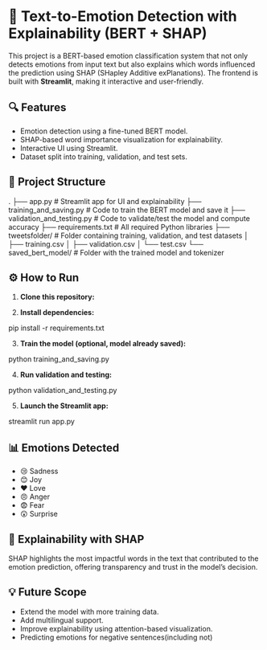 # 🧠 Text-to-Emotion Detection with Explainability (BERT + SHAP)

This project is a BERT-based emotion classification system that not only detects emotions from input text but also explains which words influenced the prediction using SHAP (SHapley Additive exPlanations). The frontend is built with **Streamlit**, making it interactive and user-friendly.

## 🔍 Features

- Emotion detection using a fine-tuned BERT model.
- SHAP-based word importance visualization for explainability.
- Interactive UI using Streamlit.
- Dataset split into training, validation, and test sets.

## 📁 Project Structure

.
├── app.py                      # Streamlit app for UI and explainability
├── training_and_saving.py     # Code to train the BERT model and save it
├── validation_and_testing.py  # Code to validate/test the model and compute accuracy
├── requirements.txt           # All required Python libraries
├── tweetsfolder/              # Folder containing training, validation, and test datasets
│   ├── training.csv
│   ├── validation.csv
│   └── test.csv
└── saved_bert_model/          # Folder with the trained model and tokenizer

## ⚙️ How to Run

1. **Clone this repository:**

2. **Install dependencies:**

pip install -r requirements.txt

3. **Train the model (optional, model already saved):**

python training_and_saving.py

4. **Run validation and testing:**

python validation_and_testing.py


5. **Launch the Streamlit app:**

streamlit run app.py

## 📊 Emotions Detected

- 😢 Sadness  
- 😊 Joy  
- ❤️ Love  
- 😠 Anger  
- 😨 Fear  
- 😲 Surprise  

## 🧠 Explainability with SHAP

SHAP highlights the most impactful words in the text that contributed to the emotion prediction, offering transparency and trust in the model’s decision.

## 💡 Future Scope

- Extend the model with more training data.
- Add multilingual support.
- Improve explainability using attention-based visualization.
- Predicting emotions for negative sentences(including not)